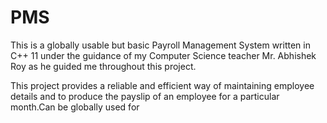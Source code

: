 # PMS

This is a globally usable but basic Payroll Management System written in C++ 11 under the guidance of my Computer Science teacher Mr. Abhishek Roy as he guided me throughout this project.

This project provides a reliable and efficient way of maintaining employee details and to produce the payslip of an employee for a particular month.Can be globally used for 
